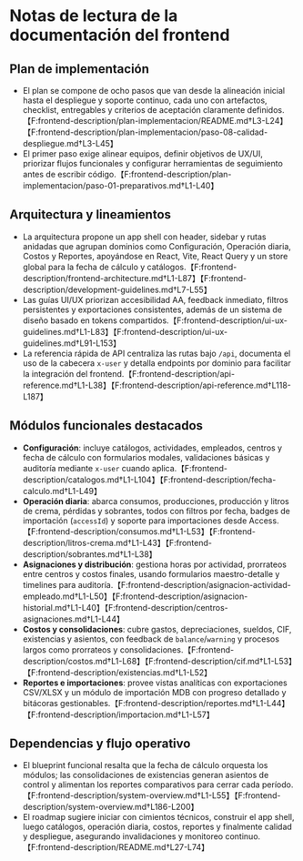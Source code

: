 # Notas de lectura de la documentación del frontend

## Plan de implementación
- El plan se compone de ocho pasos que van desde la alineación inicial hasta el despliegue y soporte continuo, cada uno con artefactos, checklist, entregables y criterios de aceptación claramente definidos.【F:frontend-description/plan-implementacion/README.md†L3-L24】【F:frontend-description/plan-implementacion/paso-08-calidad-despliegue.md†L3-L45】
- El primer paso exige alinear equipos, definir objetivos de UX/UI, priorizar flujos funcionales y configurar herramientas de seguimiento antes de escribir código.【F:frontend-description/plan-implementacion/paso-01-preparativos.md†L1-L40】

## Arquitectura y lineamientos
- La arquitectura propone un app shell con header, sidebar y rutas anidadas que agrupan dominios como Configuración, Operación diaria, Costos y Reportes, apoyándose en React, Vite, React Query y un store global para la fecha de cálculo y catálogos.【F:frontend-description/frontend-architecture.md†L1-L87】【F:frontend-description/development-guidelines.md†L7-L55】
- Las guías UI/UX priorizan accesibilidad AA, feedback inmediato, filtros persistentes y exportaciones consistentes, además de un sistema de diseño basado en tokens compartidos.【F:frontend-description/ui-ux-guidelines.md†L1-L83】【F:frontend-description/ui-ux-guidelines.md†L91-L153】
- La referencia rápida de API centraliza las rutas bajo `/api`, documenta el uso de la cabecera `x-user` y detalla endpoints por dominio para facilitar la integración del frontend.【F:frontend-description/api-reference.md†L1-L38】【F:frontend-description/api-reference.md†L118-L187】

## Módulos funcionales destacados
- **Configuración**: incluye catálogos, actividades, empleados, centros y fecha de cálculo con formularios modales, validaciones básicas y auditoría mediante `x-user` cuando aplica.【F:frontend-description/catalogos.md†L1-L104】【F:frontend-description/fecha-calculo.md†L1-L49】
- **Operación diaria**: abarca consumos, producciones, producción y litros de crema, pérdidas y sobrantes, todos con filtros por fecha, badges de importación (`accessId`) y soporte para importaciones desde Access.【F:frontend-description/consumos.md†L1-L53】【F:frontend-description/litros-crema.md†L1-L43】【F:frontend-description/sobrantes.md†L1-L38】
- **Asignaciones y distribución**: gestiona horas por actividad, prorrateos entre centros y costos finales, usando formularios maestro-detalle y timelines para auditoría.【F:frontend-description/asignacion-actividad-empleado.md†L1-L50】【F:frontend-description/asignacion-historial.md†L1-L40】【F:frontend-description/centros-asignaciones.md†L1-L44】
- **Costos y consolidaciones**: cubre gastos, depreciaciones, sueldos, CIF, existencias y asientos, con feedback de `balance`/`warning` y procesos largos como prorrateos y consolidaciones.【F:frontend-description/costos.md†L1-L68】【F:frontend-description/cif.md†L1-L53】【F:frontend-description/existencias.md†L1-L52】
- **Reportes e importaciones**: provee vistas analíticas con exportaciones CSV/XLSX y un módulo de importación MDB con progreso detallado y bitácoras gestionables.【F:frontend-description/reportes.md†L1-L44】【F:frontend-description/importacion.md†L1-L57】

## Dependencias y flujo operativo
- El blueprint funcional resalta que la fecha de cálculo orquesta los módulos; las consolidaciones de existencias generan asientos de control y alimentan los reportes comparativos para cerrar cada período.【F:frontend-description/system-overview.md†L1-L55】【F:frontend-description/system-overview.md†L186-L200】
- El roadmap sugiere iniciar con cimientos técnicos, construir el app shell, luego catálogos, operación diaria, costos, reportes y finalmente calidad y despliegue, asegurando invalidaciones y monitoreo continuo.【F:frontend-description/README.md†L27-L74】
